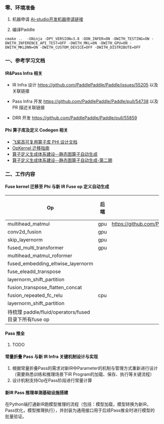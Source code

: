 ### 零、环境准备

1. 机器申请 [Ai-studio开发机器申请链接](https://github.com/PaddlePaddle/community/tree/master/pfcc/call-for-contributions#%E9%A3%9E%E6%A1%A8%E7%BA%BF%E4%B8%8A%E5%BC%80%E5%8F%91%E7%8E%AF%E5%A2%83ai-studio)

2. 编译Paddle
```shell
cmake ..  -GNinja -DPY_VERSION=3.8 -DON_INFER=ON -DWITH_TESTING=ON -DWITH_INFERENCE_API_TEST=OFF -DWITH_MKL=ON -DWITH_GPU=ON -DWITH_MKLDNN=ON -DWITH_CUSTOM_DEVICE=OFF -DWITH_DISTRIBUTE=OFF
```

### 一、参考学习文档

#### IR&Pass Infra 相关

- IR Infra 设计 https://github.com/PaddlePaddle/Paddle/issues/55205 以及关联链接

- Pass Infra 开发 https://github.com/PaddlePaddle/Paddle/pull/54738 以及 PR 描述关联链接

- DRR 开发 https://github.com/PaddlePaddle/Paddle/pull/55859

#### Phi 算子库及定义 Codegen 相关

- [飞桨高可复用算子库 PHI 设计文档](https://github.com/PaddlePaddle/docs/blob/develop/docs/design/phi/design_cn.md)
- [OpKernel 迁移指南](https://github.com/PaddlePaddle/docs/blob/develop/docs/design/phi/kernel_migrate_cn.md)
- [算子定义生成体系建设--静态图算子自动生成](https://github.com/PaddlePaddle/community/blob/master/pfcc/call-for-contributions/paddle_autogen_code.md)
- [算子定义生成体系建设--静态图算子自动生成-第二期](https://github.com/PaddlePaddle/community/blob/master/pfcc/call-for-contributions/paddle_autogen_code_2.md)

### 二、工作内容

#### Fuse kernel 迁移至 Phi 与新 IR Fuse op 定义自动生成

| Op                                                    | 后端 | PR链接                                            | 优先级 | 备注 |
| ----------------------------------------------------- | ---- | ------------------------------------------------- | ------ | ---- |
| multihead_matmul                                      | gpu  | https://github.com/PaddlePaddle/Paddle/pull/56846 | P0     | done |
| conv2d_fusion                                         | gpu  |                                                   | P0     |      |
| skip_layernorm                                        | gpu  |                                                   | P0     |      |
| fused_multi_transformer                               | gpu  |                                                   | P0     |      |
| multihead_matmul_roformer                             |      |                                                   | P0     |      |
| fused_embedding_eltwise_layernorm                     |      |                                                   | P0     |      |
| fuse_eleadd_transpose                                 |      |                                                   |        |      |
| layernorm_shift_partition                             |      |                                                   |        |      |
| fusion_transpose_flatten_concat                       |      |                                                   |        |      |
| fusion_repeated_fc_relu                               | cpu  |                                                   |        |      |
| layernorm_shift_partition                             |      |                                                   |        |      |
| 待梳理 paddle/fluid/operators/fused 目录下所有fuse op |      |                                                   |        |      |



#### Pass 推全
1. TODO


#### 常量折叠 Pass 与新 IR Infra 关键机制设计与实现
1. 根据常量折叠Pass的需求对新IR中Parameter的机制与管理方式重新进行设计（需要熟悉训练和推理场景下IR Program的加载、保存、执行等关键流程）
2. 设计机制支持Op在Pass阶段进行常量计算

#### 新IR Pass 推理单测基础设施搭建
在Python端打通新IR跑模型推理的流程（包括：模型加载，模型转换为新IR，Pass优化，模型推理执行），并封装为通用接口用于后续Pass推全时进行模型的批量验证。

